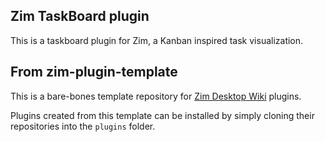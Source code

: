 ## Zim TaskBoard plugin

This is a taskboard plugin for Zim, a Kanban inspired task visualization.

## From zim-plugin-template

This is a bare-bones template repository for [Zim Desktop Wiki](https://zim-wiki.org) plugins.

Plugins created from this template can be installed by simply cloning their repositories into the `plugins` folder.
